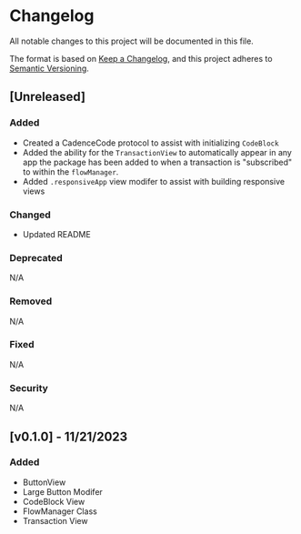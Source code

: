 # Changelog

All notable changes to this project will be documented in this file.

The format is based on [Keep a Changelog](https://keepachangelog.com/en/1.0.0/),
and this project adheres to [Semantic Versioning](https://semver.org/spec/v2.0.0.html).

## [Unreleased]

### Added

- Created a CadenceCode protocol to assist with initializing `CodeBlock`
- Added the ability for the `TransactionView` to automatically appear in any app the package has been added to when a transaction is "subscribed" to within the `flowManager`.
- Added `.responsiveApp` view modifer to assist with building responsive views

### Changed

- Updated README

### Deprecated

N/A

### Removed

N/A

### Fixed

N/A

### Security

N/A

## [v0.1.0] - 11/21/2023

### Added

- ButtonView
- Large Button Modifer
- CodeBlock View
- FlowManager Class
- Transaction View
